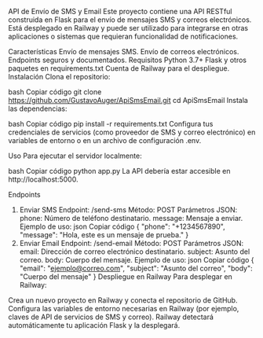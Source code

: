 
API de Envío de SMS y Email
Este proyecto contiene una API RESTful construida en Flask para el envío de mensajes SMS y correos electrónicos. Está desplegado en Railway y puede ser utilizado para integrarse en otras aplicaciones o sistemas que requieran funcionalidad de notificaciones.

Características
Envío de mensajes SMS.
Envío de correos electrónicos.
Endpoints seguros y documentados.
Requisitos
Python 3.7+
Flask y otros paquetes en requirements.txt
Cuenta de Railway para el despliegue.
Instalación
Clona el repositorio:

bash
Copiar código
git clone https://github.com/GustavoAuger/ApiSmsEmail.git
cd ApiSmsEmail
Instala las dependencias:

bash
Copiar código
pip install -r requirements.txt
Configura tus credenciales de servicios (como proveedor de SMS y correo electrónico) en variables de entorno o en un archivo de configuración .env.

Uso
Para ejecutar el servidor localmente:

bash
Copiar código
python app.py
La API debería estar accesible en http://localhost:5000.

Endpoints
1. Enviar SMS
Endpoint: /send-sms
Método: POST
Parámetros JSON:
phone: Número de teléfono destinatario.
message: Mensaje a enviar.
Ejemplo de uso:
json
Copiar código
{
  "phone": "+1234567890",
  "message": "Hola, este es un mensaje de prueba."
}
2. Enviar Email
Endpoint: /send-email
Método: POST
Parámetros JSON:
email: Dirección de correo electrónico destinatario.
subject: Asunto del correo.
body: Cuerpo del mensaje.
Ejemplo de uso:
json
Copiar código
{
  "email": "ejemplo@correo.com",
  "subject": "Asunto del correo",
  "body": "Cuerpo del mensaje"
}
Despliegue en Railway
Para desplegar en Railway:

Crea un nuevo proyecto en Railway y conecta el repositorio de GitHub.
Configura las variables de entorno necesarias en Railway (por ejemplo, claves de API de servicios de SMS y correo).
Railway detectará automáticamente tu aplicación Flask y la desplegará.
